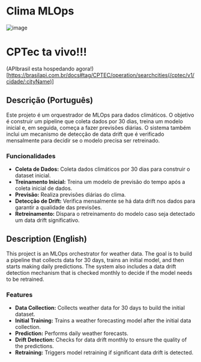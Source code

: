 # Clima MLOps
![image](image.png)

# CPTec ta vivo!!!
(APIbrasil esta hospedando agora!)[https://brasilapi.com.br/docs#tag/CPTEC/operation/searchcities(/cptec/v1/cidade/:cityName)]

## Descrição (Português)

Este projeto é um orquestrador de MLOps para dados climáticos. O objetivo é construir um pipeline que coleta dados por 30 dias, treina um modelo inicial e, em seguida, começa a fazer previsões diárias. O sistema também inclui um mecanismo de detecção de data drift que é verificado mensalmente para decidir se o modelo precisa ser retreinado.

### Funcionalidades

*   **Coleta de Dados:** Coleta dados climáticos por 30 dias para construir o dataset inicial.
*   **Treinamento Inicial:** Treina um modelo de previsão do tempo após a coleta inicial de dados.
*   **Previsão:** Realiza previsões diárias do clima.
*   **Detecção de Drift:** Verifica mensalmente se há data drift nos dados para garantir a qualidade das previsões.
*   **Retreinamento:** Dispara o retreinamento do modelo caso seja detectado um data drift significativo.

## Description (English)

This project is an MLOps orchestrator for weather data. The goal is to build a pipeline that collects data for 30 days, trains an initial model, and then starts making daily predictions. The system also includes a data drift detection mechanism that is checked monthly to decide if the model needs to be retrained.

### Features

*   **Data Collection:** Collects weather data for 30 days to build the initial dataset.
*   **Initial Training:** Trains a weather forecasting model after the initial data collection.
*   **Prediction:** Performs daily weather forecasts.
*   **Drift Detection:** Checks for data drift monthly to ensure the quality of the predictions.
*   **Retraining:** Triggers model retraining if significant data drift is detected.
